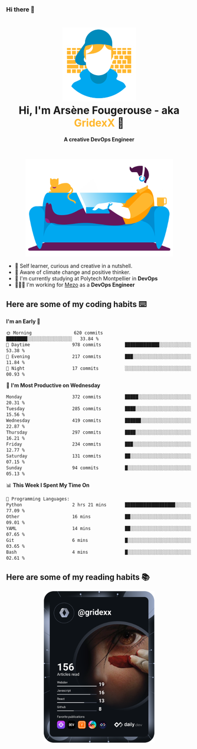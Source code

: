 ### Hi there 👋

<!--
**GridexX/gridexx** is a ✨ _special_ ✨ repository because its `README.md` (this file) appears on your GitHub profile.

Here are some ideas to get you started:

- 🔭 I’m currently working on ...
- 🌱 I’m currently learning ...
- 👯 I’m looking to collaborate on ...
- 🤔 I’m looking for help with ...
- 💬 Ask me about ...
- 📫 How to reach me: ...
- 😄 Pronouns: ...
- ⚡ Fun fact: ...
-->


<!-- Header -->
<h1 align="center">
  <img src="./images/user_profile.png" width="200">
  <br>
  Hi, I'm Arsène Fougerouse - aka <span style="color:#ffb72e">GridexX</span> 👋
</h1>


<p align="center">
  <b>A creative DevOps Engineer </b>
</p>
<br/>
<p align="center">
  <img src="./images/man_couch.png" width="400">
</p>

- 🎨 Self learner, curious and creative in a nutshell. 
- 🌱 Aware of climate change and positive thinker.
- 📕 I'm currently studying at Polytech Montpellier in **DevOps**
- 👨🏻‍💻 I'm working for [Mezo](https://meso-lr.umontpellier.fr/) as a **DevOps Engineer**


## Here are some of my coding habits ⌨️

<!-- Add a section about tech and Ops stack
  Like this one : https://github.com/Xanthus58#-tech-stack
-->
<!--START_SECTION:waka-->
**I'm an Early 🐤** 

```text
🌞 Morning                620 commits         ████████░░░░░░░░░░░░░░░░░   33.84 % 
🌆 Daytime                978 commits         █████████████░░░░░░░░░░░░   53.38 % 
🌃 Evening                217 commits         ███░░░░░░░░░░░░░░░░░░░░░░   11.84 % 
🌙 Night                  17 commits          ░░░░░░░░░░░░░░░░░░░░░░░░░   00.93 % 
```
📅 **I'm Most Productive on Wednesday** 

```text
Monday                   372 commits         █████░░░░░░░░░░░░░░░░░░░░   20.31 % 
Tuesday                  285 commits         ████░░░░░░░░░░░░░░░░░░░░░   15.56 % 
Wednesday                419 commits         ██████░░░░░░░░░░░░░░░░░░░   22.87 % 
Thursday                 297 commits         ████░░░░░░░░░░░░░░░░░░░░░   16.21 % 
Friday                   234 commits         ███░░░░░░░░░░░░░░░░░░░░░░   12.77 % 
Saturday                 131 commits         ██░░░░░░░░░░░░░░░░░░░░░░░   07.15 % 
Sunday                   94 commits          █░░░░░░░░░░░░░░░░░░░░░░░░   05.13 % 
```


📊 **This Week I Spent My Time On** 

```text
💬 Programming Languages: 
Python                   2 hrs 21 mins       ███████████████████░░░░░░   77.09 % 
Other                    16 mins             ██░░░░░░░░░░░░░░░░░░░░░░░   09.01 % 
YAML                     14 mins             ██░░░░░░░░░░░░░░░░░░░░░░░   07.65 % 
Git                      6 mins              █░░░░░░░░░░░░░░░░░░░░░░░░   03.65 % 
Bash                     4 mins              █░░░░░░░░░░░░░░░░░░░░░░░░   02.61 % 
```


<!--END_SECTION:waka-->

## Here are some of my reading habits 📚
<div  align="center">
  <img src="./images/devcard.svg" width="300">
</div>
